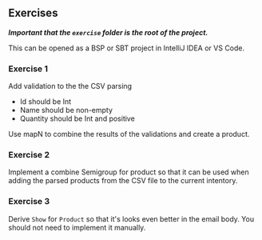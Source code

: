## Exercises

***Important that the `exercise` folder is the root of the project.***

This can be opened as a BSP or SBT project in IntelliJ IDEA or VS Code.


### Exercise 1
Add validation to the the CSV parsing
- Id should be Int
- Name should be non-empty
- Quantity should be Int and positive

Use mapN to combine the results of the validations and create a product.

### Exercise 2
Implement a combine Semigroup for product so that it can be used when adding the parsed products from the CSV file to the current intentory.

### Exercise 3
Derive `Show` for `Product` so that it's looks even better in the email body. You should not need to implement it manually.